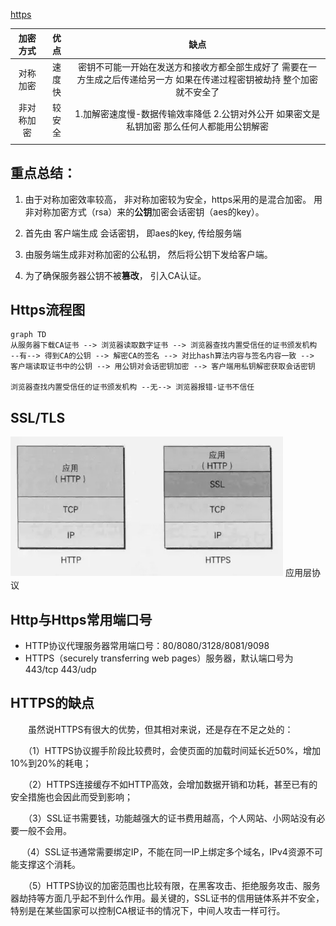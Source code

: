 [https](https://juejin.im/post/5eb3c6065188255fd54de543?utm_source=gold_browser_extension)


| 加密方式 | 优点 | 缺点 |
|:---:|:---:|:---:|
|对称加密|速度快|密钥不可能一开始在发送方和接收方都全部生成好了 需要在一方生成之后传递给另一方 如果在传递过程密钥被劫持 整个加密就不安全了|
|非对称加密|较安全|1.加解密速度慢-数据传输效率降低 2.公钥对外公开 如果密文是私钥加密 那么任何人都能用公钥解密|
||||

## 重点总结：
1. 由于对称加密效率较高， 非对称加密较为安全，https采用的是混合加密。 用非对称加密方式（rsa）来的**公钥**加密会话密钥（aes的key）。
2. 首先由 客户端生成 会话密钥， 即aes的key, 传给服务端
3. 由服务端生成非对称加密的公私钥， 然后将公钥下发给客户端。

4. 为了确保服务器公钥不被**篡改**， 引入CA认证。

## Https流程图
```mermaid
graph TD
从服务器下载CA证书 --> 浏览器读取数字证书 --> 浏览器查找内置受信任的证书颁发机构 --有--> 得到CA的公钥 --> 解密CA的签名 --> 对比hash算法内容与签名内容一致 -->  客户端读取证书中的公钥 --> 用公钥对会话密钥加密 --> 客户端用私钥解密获取会话密钥

浏览器查找内置受信任的证书颁发机构 --无--> 浏览器报错-证书不信任
```

## SSL/TLS
![ssl](./imgs/http-https.webp)
应用层协议

## Http与Https常用端口号
- HTTP协议代理服务器常用端口号：80/8080/3128/8081/9098
- HTTPS（securely transferring web pages）服务器，默认端口号为443/tcp  443/udp

## HTTPS的缺点

　　虽然说HTTPS有很大的优势，但其相对来说，还是存在不足之处的：

　　（1）HTTPS协议握手阶段比较费时，会使页面的加载时间延长近50%，增加10%到20%的耗电；

　　（2）HTTPS连接缓存不如HTTP高效，会增加数据开销和功耗，甚至已有的安全措施也会因此而受到影响；

　　（3）SSL证书需要钱，功能越强大的证书费用越高，个人网站、小网站没有必要一般不会用。

　   （4）SSL证书通常需要绑定IP，不能在同一IP上绑定多个域名，IPv4资源不可能支撑这个消耗。

　　（5）HTTPS协议的加密范围也比较有限，在黑客攻击、拒绝服务攻击、服务器劫持等方面几乎起不到什么作用。最关键的，SSL证书的信用链体系并不安全，特别是在某些国家可以控制CA根证书的情况下，中间人攻击一样可行。




